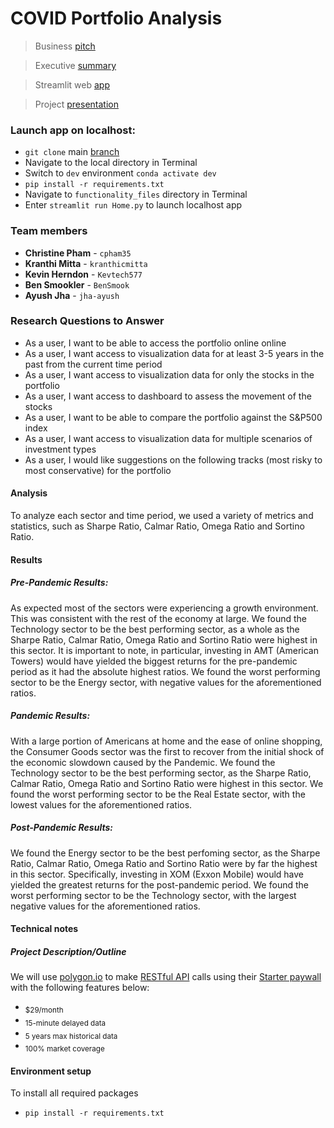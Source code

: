 # COVID Portfolio Analysis
> Business [pitch](https://share.synthesia.io/606a3c1a-5dc5-4f5e-b62c-714122d22ebd "Avatar pitch")

> Executive [summary](https://github.com/jha-ayush/finance_portfolio_analyzer/blob/main/exec_summary.md "Executive summary")

> Streamlit web [app](https://jha-ayush-finance-portfolio-analyzer-home-dnt6yf.streamlit.app/ "Portfolio analyzer web app")

> Project [presentation](https://docs.google.com/presentation/d/1h6WeGVXbMMQkdrFOkK9d-qfRLPB0UTQduO6VTPxZbtA/edit?usp=sharing "Portfolio Analyzer")

### Launch app on localhost:
- `git clone` main [branch](https://github.com/jha-ayush/finance_portfolio_analyzer "Main Branch")
- Navigate to the local directory in Terminal
- Switch to `dev` environment `conda activate dev`
- `pip install -r requirements.txt`
- Navigate to `functionality_files` directory in Terminal
- Enter `streamlit run Home.py` to launch localhost app

### Team members
- **Christine Pham**  -  `cpham35`
- **Kranthi Mitta**  -  `kranthicmitta`
- **Kevin Herndon**  -  `Kevtech577`
- **Ben Smookler**  -  `BenSmook`
- **Ayush Jha**  -  `jha-ayush`

### Research Questions to Answer
- As a user, I want to be able to access the portfolio online online
- As a user, I want access to visualization data for at least 3-5 years in the past from the current time period
- As a user, I want access to visualization data for only the stocks in the portfolio
- As a user, I want access to dashboard to assess the movement of the stocks
- As a user, I want to be able to compare the portfolio against the S&P500 index
- As a user, I want access to visualization data for multiple scenarios of investment types
- As a user, I would like suggestions on the following tracks (most risky to most conservative) for the portfolio



#### Analysis
To analyze each sector and time period, we used a variety of metrics and statistics, such as Sharpe Ratio, Calmar Ratio, Omega Ratio and Sortino Ratio.


#### Results

##### Pre-Pandemic Results:
As expected most of the sectors were experiencing a growth environment. This was consistent with the rest of the economy at large. We found the Technology sector to be the best performing sector, as a whole as the Sharpe Ratio, Calmar Ratio, Omega Ratio and Sortino Ratio were highest in this sector. It is important to note, in particular, investing in AMT (American Towers) would have yielded the biggest returns for the pre-pandemic period as it had the absolute highest ratios. We found the worst performing sector to be the Energy sector, with negative values for the aforementioned ratios.

##### Pandemic Results:
With a large portion of Americans at home and the ease of online shopping, the Consumer Goods sector was the first to recover from the initial shock of the economic slowdown caused by the Pandemic. We found the Technology sector to be the best performing sector, as the Sharpe Ratio, Calmar Ratio, Omega Ratio and Sortino Ratio were highest in this sector. We found the worst performing sector to be the Real Estate sector, with the lowest values for the aforementioned ratios.

##### Post-Pandemic Results:
We found the Energy sector to be the best perfoming sector, as the Sharpe Ratio, Calmar Ratio, Omega Ratio and Sortino Ratio were by far the highest in this sector. Specifically, investing in XOM (Exxon Mobile) would have yielded the greatest returns for the post-pandemic period. We found the worst performing sector to be the Technology sector, with the largest negative values for the aforementioned ratios.



#### Technical notes

##### Project Description/Outline
We will use [polygon.io](https://polygon.io/ "Polygon.io") to make [RESTful API](https://polygon.io/docs/stocks/getting-started "Polygon Stocks API Docs") calls using their [Starter paywall](https://polygon.io/pricing "Polygon pricing") with the following features below:

- <sub>$29/month</sub>
- <sub>15-minute delayed data</sub>
- <sub>5 years max historical data</sub>
- <sub>100% market coverage</sub>


#### Environment setup

To install all required packages
- `pip install -r requirements.txt`




